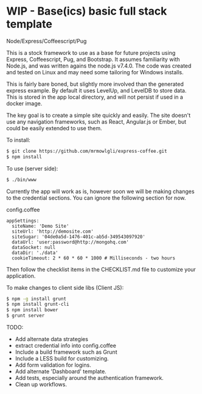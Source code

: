 # WIP - Base(ics) basic full stack template
Node/Express/Coffeescript/Pug

This is a stock framework to use as a base for future projects using Express, Coffeescript, Pug, and Bootstrap.  It assumes familiarity with Node.js, and was written agains the node.js v7.4.0. The code was created and tested on Linux and may need some tailoring for Windows installs.

This is fairly bare boned, but slightly more involved than the generated express example.  By default it uses LevelUp, and LevelDB to store data.  This is stored in the app local directory, and will not persist if used in a docker image.

The key goal is to create a simple site quickly and easily.  The site doesn't use any navigation frameworks, such as React, Angular.js or Ember, but could be easily extended to use them.

To install:

```bash
$ git clone https://github.com/mrmowlgli/express-coffee.git
$ npm install
```


To use (server side):

```bash
$ ./bin/www
```
Currently the app will work as is, however soon we will be making changes to the credential sections. You can ignore the following section for now.

config.coffee
```coffee-script
appSettings: 
  siteName: 'Demo Site'
  siteUrl: 'http://demosite.com'
  siteSugar: '04de0a5d-1476-401c-ab5d-349543097920'
  dataUrl: 'user:password@http://mongohq.com'
  dataSocket: null
  dataDir: './data'
  cookieTimeout: 2 * 60 * 60 * 1000 # Milliseconds - two hours

```

Then follow the checklist items in the CHECKLIST.md file to customize your application.


To make changes to client side libs (Client JS):

```bash
$ npm -g install grunt
$ npm install grunt-cli
$ npm install bower
$ grunt server
```


TODO:
* Add alternate data strategies
* extract credential info into config.coffee
* Include a build framework such as Grunt
* Include a LESS build for customizing.
* Add form validation for logins.
* Add alternate 'Dashboard' template.
* Add tests, especially around the authentication framework.
* Clean up workflows.


